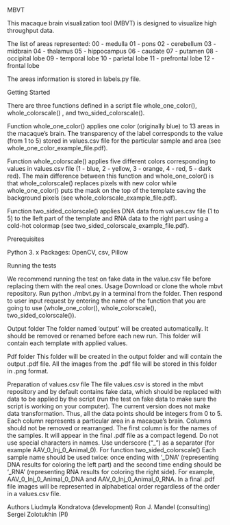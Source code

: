 MBVT 

This macaque brain visualization tool (MBVT) is designed to visualize high throughput data. 

The list of areas represented:
00 - medulla
01 - pons
02 - cerebellum
03 - midbrain
04 - thalamus
05 - hippocampus
06 - caudate
07 - putamen
08 - occipital lobe
09 - temporal lobe
10 - parietal lobe 
11 - prefrontal lobe
12 - frontal lobe

The areas information is stored in labels.py file. 

Getting Started

There are three functions defined in a script file whole_one_color(), whole_colorscale() , and two_sided_colorscale().

Function whole_one_color()  applies one color (originally blue) to 13 areas in the macaque’s brain. The transparency of the label corresponds to the value (from 1 to 5) stored in values.csv file for the particular sample and area (see whole_one_color_example_file.pdf).

Function whole_colorscale()  applies five different colors corresponding to values in values.csv file (1 - blue, 2 - yellow, 3 - orange, 4 - red, 5 - dark red). The main difference between this function and whole_one_color() is that whole_colorscale() replaces pixels with new color while whole_one_color() puts the mask on the top of the template saving the background pixels (see whole_colorscale_example_file.pdf).

Function two_sided_colorscale() applies DNA data from values.csv file (1 to 5) to the lleft part of the template and RNA data to the right part using a cold-hot colormap (see two_sided_colorscale_example_file.pdf).


Prerequisites

Python 3. x
Packages:
OpenCV, csv, Pillow

Running the tests

We recommend running the test on fake data in the value.csv file before replacing them with the real ones.
Usage
Download or clone the whole mbvt repository. Run python ./mbvt.py in a terminal from the folder. Then respond to user input request by entering the name of the function that you are going to use (whole_one_color(), whole_colorscale(), two_sided_colorscale()). 

Output folder
The folder named ‘output’ will be created automatically. It should be removed or renamed before each new run. This folder will contain each template with applied values. 

Pdf folder
This folder will be created in the output folder and will contain the output .pdf file. All the images from the .pdf file will be stored in this folder in .png format.

Preparation of values.csv file
The file values.csv is stored in the mbvt repository and by default contains fake data, which should be replaced with data to be applied by the script (run the test on fake data to make sure the script is working on your computer). 
The current version does not make data transformation. Thus, all the data points should be integers from 0 to 5. 
Each column represents a particular area in a macaque’s brain.  Columns should not be removed or rearranged. The first column is for the names of the samples. It will appear in the final .pdf file as a compact legend. Do not use special characters in names. Use underscore (“_”) as a separator (for example AAV_0_Inj_0_Animal_0). For function two_sided_colorscale() Each sample name should be used twice: once ending with ‘_DNA’ (representing DNA results for coloring the left part) and the second time ending should be ‘_RNA’ (representing RNA results for coloring the right side). For example, AAV_0_Inj_0_Animal_0_DNA and AAV_0_Inj_0_Animal_0_RNA. In a final .pdf file images will be represented in alphabetical order regardless of the order in a values.csv file. 	

Authors
Liudmyla Kondratova (development)
Ron J. Mandel (consulting)
Sergei Zolotukhin (PI)

